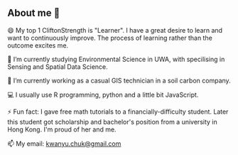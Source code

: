 ## About me 👋

<!--
**KwanYuChuk/KwanYuChuk** is a ✨ _special_ ✨ repository because its `README.md` (this file) appears on your GitHub profile.

Here are some ideas to get you started:

- 🔭 I’m currently working on ...
- 🌱 I’m currently learning ...
- 👯 I’m looking to collaborate on ...
- 🤔 I’m looking for help with ...
- 💬 Ask me about ...
- 📫 How to reach me: ...
- 😄 Pronouns: ...
- ⚡ Fun fact: ...
-->
😄 My top 1 CliftonStrength is "Learner". I have a great desire to learn and want to continuously improve. The process of learning rather than the outcome excites me.

🌱 I’m currently studying Environmental Science in UWA, with specilising in Sensing and Spatial Data Science.

🔭 I’m currently working as a casual GIS technician in a soil carbon company.

💻 I usually use R programming, python and a little bit JavaScript.

⚡ Fun fact: I gave free math tutorials to a financially-difficulty student. Later this student got scholarship and bachelor's position from a university in Hong Kong. I'm proud of her and me.

📫 My email: kwanyu.chuk@gmail.com
